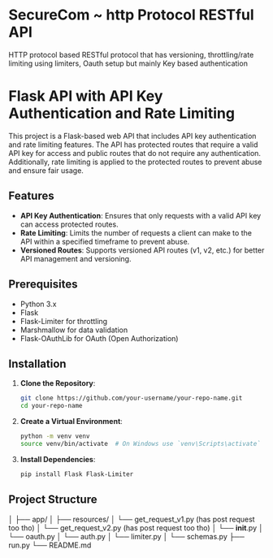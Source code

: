 # SecureCom ~ http Protocol RESTful API
HTTP protocol based RESTful protocol that has versioning, throttling/rate limiting using limiters, Oauth setup but mainly Key based authentication

# Flask API with API Key Authentication and Rate Limiting

This project is a Flask-based web API that includes API key authentication and rate limiting features. The API has protected routes that require a valid API key for access and public routes that do not require any authentication. Additionally, rate limiting is applied to the protected routes to prevent abuse and ensure fair usage.

## Features

- **API Key Authentication**: Ensures that only requests with a valid API key can access protected routes.
- **Rate Limiting**: Limits the number of requests a client can make to the API within a specified timeframe to prevent abuse.
- **Versioned Routes**: Supports versioned API routes (v1, v2, etc.) for better API management and versioning.

## Prerequisites

- Python 3.x
- Flask
- Flask-Limiter for throttling
- Marshmallow for data validation
- Flask-OAuthLib for OAuth (Open Authorization)

## Installation

1. **Clone the Repository**:
    ```bash ( i like zsh more)
    git clone https://github.com/your-username/your-repo-name.git
    cd your-repo-name
    ```

2. **Create a Virtual Environment**:
    ```bash
    python -m venv venv
    source venv/bin/activate  # On Windows use `venv\Scripts\activate`
    ```

3. **Install Dependencies**:
    ```bash
    pip install Flask Flask-Limiter
    ```

## Project Structure
│
├── app/
│ ├── resources/
│     └── get_request_v1.py (has post request too tho)
│     └── get_request_v2.py (has post request too tho)
│ └── __init__.py
│ └── oauth.py
│ └── auth.py
│ └── limiter.py
│ └── schemas.py
├── run.py
└── README.md


